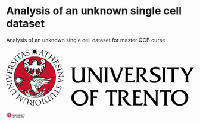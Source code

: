 # Analysis of an unknown single cell dataset
Analysis of an unknown single cell dataset for master QCB curse 

![Local Image](img/uni_logo.jpg)

<img src="img/uni_logo.jpg" alt="drawing" width="50"/>
